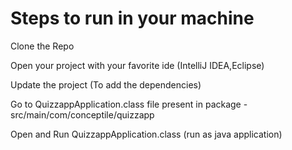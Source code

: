 # Steps to run in your machine
Clone the Repo

Open your project with your favorite ide (IntelliJ IDEA,Eclipse)

Update the project (To add the dependencies)

Go to QuizzappApplication.class file present in package - src/main/com/conceptile/quizzapp

Open and Run QuizzappApplication.class (run as java application)
